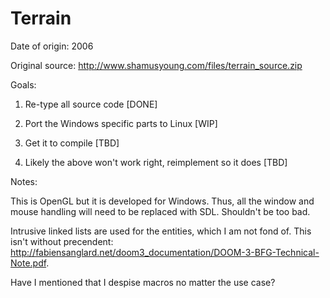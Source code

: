 # Terrain

Date of origin: 2006

Original source: http://www.shamusyoung.com/files/terrain_source.zip

Goals:

1) Re-type all source code [DONE]

2) Port the Windows specific parts to Linux [WIP]

3) Get it to compile [TBD]

4) Likely the above won't work right, reimplement so it does [TBD]

Notes:

This is OpenGL but it is developed for Windows. Thus, all the window and mouse handling will need to be replaced with SDL. Shouldn't be too bad.

Intrusive linked lists are used for the entities, which I am not fond of. This isn't without precendent: http://fabiensanglard.net/doom3_documentation/DOOM-3-BFG-Technical-Note.pdf.

Have I mentioned that I despise macros no matter the use case?